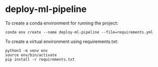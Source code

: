 # deploy-ml-pipeline


To create a conda environment for running the project:

```
conda env create --name deploy-ml-pipeline --file=requirements.yml
```

To create a virtual environment using requirements.txt:

```
python3 -m venv env
source env/bin/activate
pip install -r requirements.txt
```